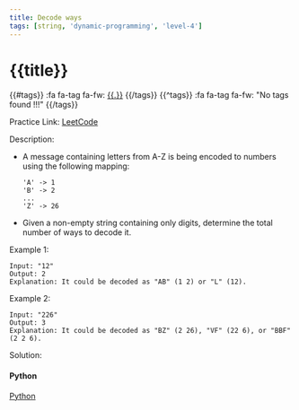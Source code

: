 ```yaml
---
title: Decode ways
tags: [string, 'dynamic-programming', 'level-4']
---
```


# {{title}}

{{#tags}}
:fa fa-tag fa-fw: [{{.}}]({{tagspath}}/{{.}})
{{/tags}}
{{^tags}}
:fa fa-tag fa-fw: "No tags found !!!"
{{/tags}}

Practice Link: [LeetCode](https://leetcode.com/problems/decode-ways/)

Description:

- A message containing letters from A-Z is being encoded to numbers using the following mapping:

    ```text
    'A' -> 1
    'B' -> 2
    ...
    'Z' -> 26
    ```

- Given a non-empty string containing only digits, determine the total number of ways to decode it.

Example 1:

```text
Input: "12"
Output: 2
Explanation: It could be decoded as "AB" (1 2) or "L" (12).
```

Example 2:

```text
Input: "226"
Output: 3
Explanation: It could be decoded as "BZ" (2 26), "VF" (22 6), or "BBF" (2 2 6).
```

Solution:

<!-- tabs:start -->
#### **Python**

[Python](../pycode/string/decode-ways.py ':include :type=code')
<!-- tabs:end -->
